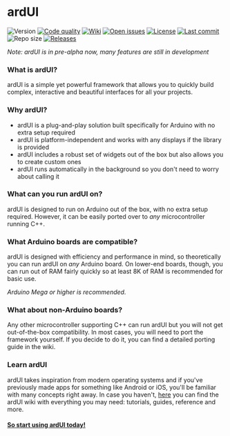 # ardUI

![Version](https://img.shields.io/badge/ardUI-pre--alpha-red?style=flat-square)
[![Code quality](https://img.shields.io/codefactor/grade/github/MStefan99/ardUI/master?style=flat-square)](https://www.codefactor.io/repository/github/mstefan99/ardui)
[![Wiki](https://img.shields.io/badge/ardUI-wiki-brightgreen?style=flat-square)](https://github.com/MStefan99/ardUI/wiki)
[![Open issues](https://img.shields.io/github/issues/MStefan99/ardUI?style=flat-square)](https://github.com/MStefan99/ardUI/issues)
[![License](https://img.shields.io/badge/license-GPL--3.0-brightgreen?style=flat-square)](https://www.gnu.org/licenses/gpl-3.0.en.html)
[![Last commit](https://img.shields.io/github/last-commit/MStefan99/ardUI?style=flat-square)](https://github.com/MStefan99/ardUI/commits)
![Repo size](https://img.shields.io/github/repo-size/mstefan99/ardui?style=flat-square)
[![Releases](https://img.shields.io/github/downloads/MStefan99/ardUI/total?style=flat-square)](https://github.com/MStefan99/ardUI/releases)

_Note: ardUI is in pre-alpha now, many features are still in development_

### What is ardUI?
ardUI is a simple yet powerful framework that allows you to quickly build complex, interactive and beautiful interfaces
for all your projects.

### Why ardUI?
- ardUI is a plug-and-play solution built specifically for Arduino with no extra setup required
- ardUI is platform-independent and works with any displays if the library is provided
- ardUI includes a robust set of widgets out of the box but also allows you to create custom ones
- ardUI runs automatically in the background so you don't need to worry about calling it

### What can you run ardUI on?
ardUI is designed to run on Arduino out of the box, with no extra setup required. However, it can be easily ported over to
_any_ microcontroller running C++.

### What Arduino boards are compatible?
ardUI is designed with efficiency and performance in mind, so theoretically you can run ardUI on _any_ Arduino board.
On lower-end boards, though, you can run out of RAM fairly quickly so at least 8K of RAM is recommended for basic use.

_Arduino Mega or higher is recommended._

### What about non-Arduino boards?
Any other microcontroller supporting C++ can run ardUI but you will not get out-of-the-box compatibility.
In most cases, you will need to port the framework yourself. If you decide to do it, you can find a detailed porting guide in the wiki.

### Learn ardUI
ardUI takes inspiration from modern operating systems and if you've previously made apps for something like Android or
iOS, you'll be familiar with many concepts right away. In case you haven't, [here](https://github.com/MStefan99/ardUI/wiki)
you can find the ardUI wiki with everything you may need: tutorials, guides, reference and more.


#### [So start using ardUI today!](https://github.com/MStefan99/ardUI/releases)
